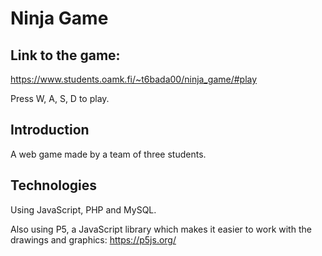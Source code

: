 # Ninja Game

## Link to the game: 
https://www.students.oamk.fi/~t6bada00/ninja_game/#play

Press W, A, S, D to play.

## Introduction 
A web game made by a team of three students.

## Technologies
Using JavaScript, PHP and MySQL. 

Also using P5, a JavaScript library which makes it easier to work with the drawings and graphics: https://p5js.org/
